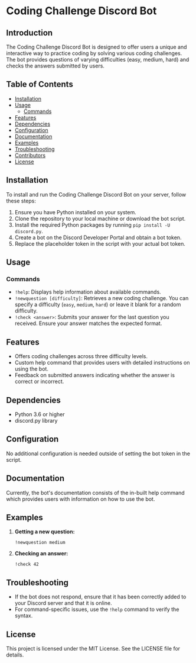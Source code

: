# Coding Challenge Discord Bot

## Introduction

The Coding Challenge Discord Bot is designed to offer users a unique and interactive way to practice coding by solving various coding challenges. The bot provides questions of varying difficulties (easy, medium, hard) and checks the answers submitted by users.

## Table of Contents

- [Installation](#installation)
- [Usage](#usage)
  - [Commands](#commands)
- [Features](#features)
- [Dependencies](#dependencies)
- [Configuration](#configuration)
- [Documentation](#documentation)
- [Examples](#examples)
- [Troubleshooting](#troubleshooting)
- [Contributors](#contributors)
- [License](#license)

## Installation

To install and run the Coding Challenge Discord Bot on your server, follow these steps:

1. Ensure you have Python installed on your system.
2. Clone the repository to your local machine or download the bot script.
3. Install the required Python packages by running `pip install -U discord.py`.
4. Create a bot on the Discord Developer Portal and obtain a bot token.
5. Replace the placeholder token in the script with your actual bot token.

## Usage

### Commands

- `!help`: Displays help information about available commands.
- `!newquestion [difficulty]`: Retrieves a new coding challenge. You can specify a difficulty (`easy`, `medium`, `hard`) or leave it blank for a random difficulty.
- `!check <answer>`: Submits your answer for the last question you received. Ensure your answer matches the expected format.

## Features

- Offers coding challenges across three difficulty levels.
- Custom help command that provides users with detailed instructions on using the bot.
- Feedback on submitted answers indicating whether the answer is correct or incorrect.

## Dependencies

- Python 3.6 or higher
- discord.py library

## Configuration

No additional configuration is needed outside of setting the bot token in the script.

## Documentation

Currently, the bot's documentation consists of the in-built help command which provides users with information on how to use the bot.

## Examples

1. **Getting a new question:**
    ```
    !newquestion medium
    ```
2. **Checking an answer:**
    ```
    !check 42
    ```

## Troubleshooting

- If the bot does not respond, ensure that it has been correctly added to your Discord server and that it is online.
- For command-specific issues, use the `!help` command to verify the syntax.

## License

This project is licensed under the MIT License. See the LICENSE file for details.
